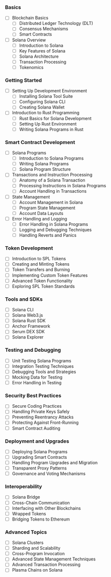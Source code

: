 ### Basics

- [ ] Blockchain Basics
  - [ ] Distributed Ledger Technology (DLT)
  - [ ] Consensus Mechanisms
  - [ ] Smart Contracts
- [ ] Solana Overview
  - [ ] Introduction to Solana
  - [ ] Key Features of Solana
  - [ ] Solana Architecture
  - [ ] Transaction Processing
  - [ ] Tokenomics

### Getting Started

- [ ] Setting Up Development Environment
  - [ ] Installing Solana Tool Suite
  - [ ] Configuring Solana CLI
  - [ ] Creating Solana Wallet
- [ ] Introduction to Rust Programming
  - [ ] Rust Basics for Solana Development
  - [ ] Setting Up Rust Environment
  - [ ] Writing Solana Programs in Rust

### Smart Contract Development

- [ ] Solana Programs
  - [ ] Introduction to Solana Programs
  - [ ] Writing Solana Programs
  - [ ] Solana Program Structure
- [ ] Transactions and Instruction Processing
  - [ ] Anatomy of a Solana Transaction
  - [ ] Processing Instructions in Solana Programs
  - [ ] Account Handling in Transactions
- [ ] State Management
  - [ ] Account Management in Solana
  - [ ] Program State Management
  - [ ] Account Data Layouts
- [ ] Error Handling and Logging
  - [ ] Error Handling in Solana Programs
  - [ ] Logging and Debugging Techniques
  - [ ] Handling Reverts and Panics

### Token Development

- [ ] Introduction to SPL Tokens
- [ ] Creating and Minting Tokens
- [ ] Token Transfers and Burning
- [ ] Implementing Custom Token Features
- [ ] Advanced Token Functionality
- [ ] Exploring SPL Token Standards

### Tools and SDKs

- [ ] Solana CLI
- [ ] Solana Web3.js
- [ ] Solana Rust SDK
- [ ] Anchor Framework
- [ ] Serum DEX SDK
- [ ] Solana Explorer

### Testing and Debugging

- [ ] Unit Testing Solana Programs
- [ ] Integration Testing Techniques
- [ ] Debugging Tools and Strategies
- [ ] Mocking Data for Testing
- [ ] Error Handling in Testing

### Security Best Practices

- [ ] Secure Coding Practices
- [ ] Handling Private Keys Safely
- [ ] Preventing Reentrancy Attacks
- [ ] Protecting Against Front-Running
- [ ] Smart Contract Auditing

### Deployment and Upgrades

- [ ] Deploying Solana Programs
- [ ] Upgrading Smart Contracts
- [ ] Handling Program Upgrades and Migration
- [ ] Transparent Proxy Patterns
- [ ] Governance and Voting Mechanisms

### Interoperability

- [ ] Solana Bridge
- [ ] Cross-Chain Communication
- [ ] Interfacing with Other Blockchains
- [ ] Wrapped Tokens
- [ ] Bridging Tokens to Ethereum

### Advanced Topics

- [ ] Solana Clusters
- [ ] Sharding and Scalability
- [ ] Cross-Program Invocation
- [ ] Advanced State Management Techniques
- [ ] Advanced Transaction Processing
- [ ] Plasma Chains on Solana
